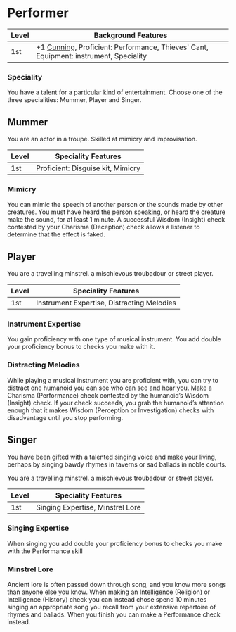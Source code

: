 # Performer

| Level             | Background Features    |
| ----------------- | - |
| 1st               | +1 [Cunning](pages/characters/attributes.md?id=cunning), Proficient: Performance, Thieves' Cant, Equipment: instrument, Speciality |

### Speciality

You have a talent for a particular kind of entertainment. Choose one of the three specialities: Mummer, Player and Singer.

## Mummer

You are an actor in a troupe. Skilled at mimicry and improvisation.

| Level             | Speciality Features    |
| ----------------- | - |
| 1st               | Proficient: Disguise kit, Mimicry |

### Mimicry

You can mimic the speech of another person or the sounds made by other creatures. You must have heard the person speaking, or heard the creature make the sound, for at least 1 minute. A successful Wisdom (Insight) check contested by your Charisma (Deception) check allows a listener to determine that the effect is faked.

## Player

You are a travelling minstrel. a mischievous troubadour or street player.

| Level             | Speciality Features    |
| ----------------- | - |
| 1st               | Instrument Expertise, Distracting Melodies |


### Instrument Expertise

You gain proficiency with one type of musical instrument. You add double your proficiency bonus to checks you make with it.</dd>

### Distracting Melodies

While playing a musical instrument you are proficient with, you can try to distract one humanoid you can see who can see and hear you. Make a Charisma (Performance) check contested by the humanoid’s Wisdom (Insight) check. If your check succeeds, you grab the humanoid’s attention enough that it makes Wisdom (Perception or Investigation) checks with disadvantage until you stop performing.

## Singer

You have been gifted with a talented singing voice and make your living, perhaps by singing bawdy rhymes in taverns or sad ballads in noble courts.

You are a travelling minstrel. a mischievous troubadour or street player.

| Level             | Speciality Features    |
| ----------------- | - |
| 1st               | Singing Expertise, Minstrel Lore |


### Singing Expertise

When singing you add double your proficiency bonus to checks you make with the Performance skill

### Minstrel Lore

Ancient lore is often passed down through song, and you know more songs than anyone else you know. When making an Intelligence (Religion) or Intelligence (History) check you can instead chose spend 10 minutes singing an appropriate song you recall from your extensive repertoire of rhymes and ballads. When you finish you can make a Performance check instead.

